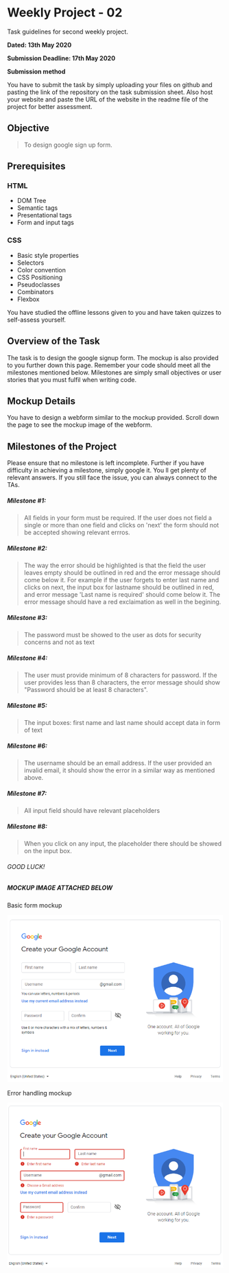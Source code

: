 # Weekly Project - 02

Task guidelines for second weekly project.

**Dated: 13th May 2020**

**Submission Deadline: 17th May 2020**

**Submission method**

You have to submit the task by simply uploading your files on github and pasting the link of the repository on the task submission sheet. Also host your website and paste the URL of the website in the readme file of the project for better assessment. 

## Objective
> To design google sign up form.

## Prerequisites 

### HTML 

- DOM Tree
- Semantic tags
- Presentational tags
- Form and input tags

### CSS

- Basic style properties
- Selectors
- Color convention
- CSS Positioning
- Pseudoclasses
- Combinators
- Flexbox

You have studied the offline lessons given to you and have taken quizzes to self-assess yourself.

## Overview of the Task

The task is to design the google signup form. The mockup is also provided to you further down this page. Remember your code should meet all the milestones mentioned below. Milestones are simply small objectives or user stories that you must fulfil when writing code.

## Mockup Details

You have to design a webform similar to the mockup provided. Scroll down the page to see the mockup image of the webform.
## Milestones of the Project

Please ensure that no milestone is left incomplete. Further if you have difficulty in achieving a milestone, simply google it. You ll get plenty of relevant answers. If you still face the issue, you can always connect to the TAs.

##### Milestone #1: 
> All fields in your form must be required. If the user does not field a single or more than one field and clicks on 'next' the form should not be accepted showing relevant errros.

##### Milestone #2:  
> The way the error should be highlighted is that the field the user leaves empty should be outlined in red and the error message should come below it. For example if the user forgets to enter last name and clicks on next, the input box for lastname should be outlined in red, and error message 'Last name is required' should come below it. The error message should have a red exclaimation as well in the begining. 

##### Milestone #3:  
> The password must be showed to the user as dots for security concerns and not as text

##### Milestone #4: 
> The user must provide minimum of 8 characters for password. If the user provides less than 8 characters, the error message should show "Password should be at least 8 characters".

##### Milestone #5:  
> The input boxes: first name and last name should accept data in form of text

##### Milestone #6: 
> The username should be an email address. If the user provided an invalid email, it should show the error in a similar way as mentioned above.

##### Milestone #7: 
> All input field should have relevant placeholders

##### Milestone #8: 
> When you click on any input, the placeholder there should be showed on the input box.

###### GOOD LUCK!

##### MOCKUP IMAGE ATTACHED BELOW

Basic form mockup 

![MOCKUP](mockups/Basic-mockup.PNG)

Error handling mockup 

![ERROR-HANDLING-MOCKUP](mockups/Error-Display-mockup.PNG)
